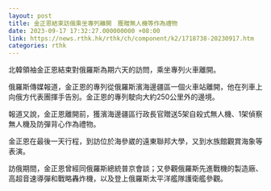 ```yaml
---
layout: post
title: 金正恩結束訪俄乘坐專列離開　獲贈無人機等作為禮物
date: 2023-09-17 17:32:27.000000000 +08:00
link: https://news.rthk.hk/rthk/ch/component/k2/1718738-20230917.htm
categories: rthk
---
```


北韓領袖金正恩結束對俄羅斯為期六天的訪問，乘坐專列火車離開。

俄羅斯傳媒報道，金正恩的專列從俄羅斯濱海邊疆區一個火車站離開，他在列車上向俄方代表團揮手告別。金正恩的專列駛向大約250公里外的邊境。

報道又說，金正恩離開前，獲濱海邊疆區行政長官贈送5架自殺式無人機、1架偵察無人機及防彈背心作為禮物。

金正恩在最後一天行程，到訪位於海參崴的遠東聯邦大學，又到水族館觀賞海象等表演。

訪俄期間，金正恩曾經同俄羅斯總統普京會談；又參觀俄羅斯先進戰機的製造廠、高超音速導彈和戰略轟炸機，以及登上俄羅斯太平洋艦隊護衛艦參觀。
